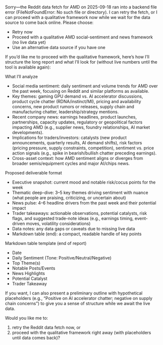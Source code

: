 Sorry—the Reddit data fetch for AMD on 2025-09-18 ran into a backend file error (FileNotFoundError: No such file or directory). I can retry the fetch, or I can proceed with a qualitative framework now while we wait for the data source to come back online. Please choose:

- Retry now
- Proceed with a qualitative AMD social-sentiment and news framework (no live data yet)
- Use an alternative data source if you have one

If you’d like me to proceed with the qualitative framework, here’s how I’ll structure the long report and what I’ll look for (without live numbers until the tool is available again):

What I’ll analyze
- Social media sentiment: daily sentiment and volume trends for AMD over the past week, focusing on Reddit and similar platforms as available.
- Key themes: gaming GPU demand vs. AI accelerator discussions, product cycle chatter (RDNA/instinct/MI), pricing and availability concerns, new product rumors or releases, supply chain and manufacturing chatter, leadership/strategy mentions.
- Recent company news: earnings headlines, product launches, partnerships, capacity updates, regulatory or geopolitical factors impacting AMD (e.g., supplier news, foundry relationships, AI market developments).
- Implications for traders/investors: catalysts (new product announcements, quarterly results, AI demand shifts), risk factors (pricing pressure, supply constraints, competition), sentiment vs. price action signals (e.g., spike in bearish/bullish chatter preceding earnings).
- Cross-asset context: how AMD sentiment aligns or diverges from broader semis/equipment cycles and major AI/chips news.

Proposed deliverable format
- Executive snapshot: current mood and notable risk/cocus points for the week
- Thematic deep-dive: 3–5 key themes driving sentiment with nuance (what people are praising, criticizing, or uncertain about)
- News pulse: 4–6 headline drivers from the past week and their potential impact
- Trader takeaways: actionable observations, potential catalysts, risk flags, and suggested trade-note ideas (e.g., earnings timing, event-driven moves, volatility considerations)
- Data notes: any data gaps or caveats due to missing live data
- Markdown table (end): a compact, readable handle of key points

Markdown table template (end of report)
- Date
- Daily Sentiment (Tone: Positive/Neutral/Negative)
- Top Theme(s)
- Notable Posts/Events
- News Highlights
- Potential Catalyst
- Trader Takeaway

If you want, I can also present a preliminary outline with hypothetical placeholders (e.g., “Positive on AI accelerator chatter; negative on supply chain concerns”) to give you a sense of structure while we await the live data.

Would you like me to:
1) retry the Reddit data fetch now, or
2) proceed with the qualitative framework right away (with placeholders until data comes back)?
